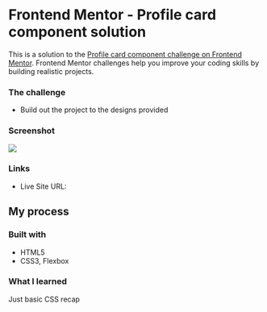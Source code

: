 # Frontend Mentor - Profile card component solution

This is a solution to the [Profile card component challenge on Frontend Mentor](https://www.frontendmentor.io/challenges/profile-card-component-cfArpWshJ). Frontend Mentor challenges help you improve your coding skills by building realistic projects. 


### The challenge

- Build out the project to the designs provided

### Screenshot

![](result/card.jpg)


### Links

- Live Site URL: 

## My process

### Built with

- HTML5
- CSS3, Flexbox


### What I learned

Just basic CSS recap

